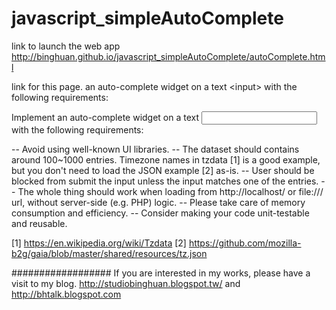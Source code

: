 javascript_simpleAutoComplete
=============================

link to launch the web app <a href="http://binghuan.github.io/javascript_simpleAutoComplete/autoComplete.html">http://binghuan.github.io/javascript_simpleAutoComplete/autoComplete.html</a>

link for this page.
an auto-complete widget on a text &lt;input> with the following requirements:

Implement an auto-complete widget on a text <input> with the
following requirements:

-- Avoid using well-known UI libraries.
-- The dataset should contains around 100~1000 entries. Timezone names
in tzdata [1] is a good example, but you don't need to load the JSON
example [2] as-is.
-- User should be blocked from submit the input unless the input
matches one of the entries.
-- The whole thing should work when loading from http://localhost/ or
file:/// url, without server-side (e.g. PHP) logic.
-- Please take care of memory consumption and efficiency.
-- Consider making your code unit-testable and reusable.

[1] https://en.wikipedia.org/wiki/Tzdata
[2] https://github.com/mozilla-b2g/gaia/blob/master/shared/resources/tz.json

##################
If you are interested in my works, please have a visit to my blog.
http://studiobinghuan.blogspot.tw/ 
and
http://bhtalk.blogspot.com
